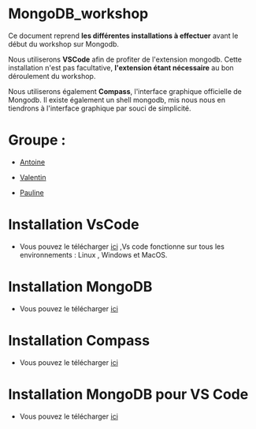# MongoDB_workshop

Ce document reprend __les différentes installations à effectuer__ avant le début du workshop sur Mongodb. 

Nous utiliserons __VSCode__ afin de profiter de l'extension mongodb. Cette installation n'est pas facultative, __l'extension étant nécessaire__ au bon déroulement du workshop. 

Nous utiliserons également __Compass__, l'interface graphique officielle de Mongodb. Il existe également un shell mongodb, mis nous nous en tiendrons à l'interface graphique par souci de simplicité.

# Groupe :

- [Antoine](https://github.com/anjessen)

- [Valentin](https://github.com/massartval)

- [Pauline](https://github.com/LynnFoy)

# Installation VsCode

- Vous pouvez le télécharger [ici](https://code.visualstudio.com/) ,Vs code fonctionne sur tous les environnements :
Linux , Windows et MacOS.

# Installation MongoDB

- Vous pouvez le télécharger [ici](https://docs.mongodb.com/manual/tutorial/install-mongodb-on-ubuntu/)

# Installation Compass

- Vous pouvez le télécharger [ici](https://docs.mongodb.com/compass/master/install)

# Installation MongoDB pour VS Code
 
 - Vous pouvez le télécharger [ici](https://docs.mongodb.com/mongodb-vscode/install)
